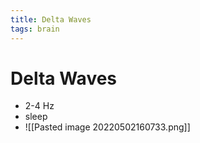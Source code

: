 ```yaml
---
title: Delta Waves
tags: brain
---
```


# Delta Waves
- 2-4 Hz 
- sleep
- ![[Pasted image 20220502160733.png]]






















